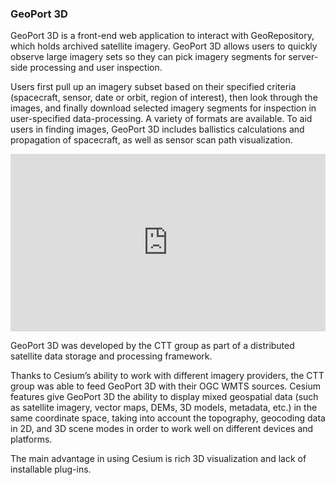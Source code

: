 ### GeoPort 3D

GeoPort 3D is a front-end web application to interact with GeoRepository, which holds archived satellite imagery.
GeoPort 3D allows users to quickly observe large imagery sets so they can pick imagery segments for server-side
processing and user inspection.

Users first pull up an imagery subset based on their specified criteria (spacecraft, sensor, date or orbit, region of
interest), then look through the images, and finally download selected imagery segments for inspection in
user-specified data-processing. A variety of formats are available. To aid users in finding images, GeoPort 3D includes
ballistics calculations and propagation of spacecraft, as well as sensor scan path visualization.

<div style="position:relative;height:0;padding-bottom:56.25%">
<iframe src="https://www.youtube.com/embed/pA-LJszq2mQ?ecver=2" width="640" height="360" frameborder="0" style="position:absolute;width:100%;height:100%;left:0" allowfullscreen></iframe>
</div>

GeoPort 3D was developed by the CTT group as part of a distributed satellite data storage and processing framework.

Thanks to Cesium’s ability to work with different imagery providers, the CTT group was able to feed GeoPort 3D with
their OGC WMTS sources. Cesium features give GeoPort 3D the ability to display mixed geospatial data (such as satellite
imagery, vector maps, DEMs, 3D models, metadata, etc.) in the same coordinate space, taking into account the topography,
geocoding data in 2D, and 3D scene modes in order to work well on different devices and platforms.

The main advantage in using Cesium is rich 3D visualization and lack of installable plug-ins.
